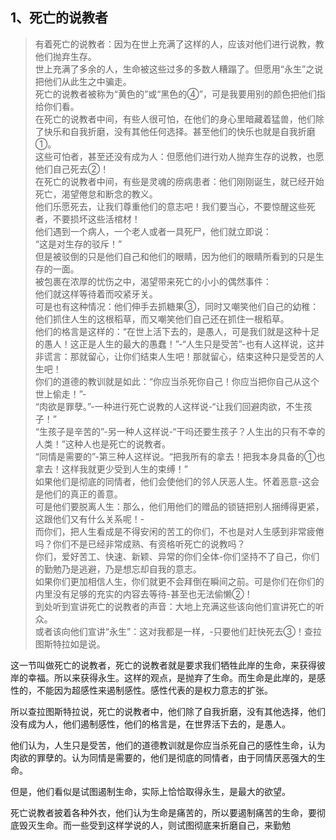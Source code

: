 <h2>1、死亡的说教者</h2><blockquote data-pid="Lc3WeNj_">有着死亡的说教者：因为在世上充满了这样的人，应该对他们进行说教，教他们抛弃生存。<br>世上充满了多余的人，生命被这些过多的多数人糟蹋了。但愿用“永生”之说把他们从此生之中骗走。<br>死亡的说教者被称为“黄色的”或“黑色的④”，可是我要用别的颜色把他们指给你们看。<br>在死亡的说教者中间，有些人很可怕，在他们的身心里暗藏着猛兽，他们除了快乐和自我折磨，没有其他任何选择。甚至他们的快乐也就是自我折磨①。<br>这些可怕者，甚至还没有成为人：但愿他们进行劝人抛弃生存的说教，也愿他们自己死去②！<br>在死亡的说教者中间，有些是灵魂的痨病患者：他们刚刚诞生，就已经开始死亡，渴望倦怠和断念的教义。<br>他们乐愿死去，让我们尊重他们的意志吧！我们要当心，不要惊醒这些死者，不要损坏这些活棺材！<br>他们遇到一个病人，一个老人或者一具死尸，他们就立即说：<br>“这是对生存的驳斥！”<br>但是被驳倒的只是他们自己和他们的眼睛，因为他们的眼睛所看到的只是生存的一面。<br>被包裹在浓厚的忧伤之中，渴望带来死亡的小小的偶然事件：<br>他们就这样等待着而咬紧牙关。<br>可是也有这种情况：他们伸手去抓糖果③，同时又嘲笑他们自己的幼稚：他们抓住人生的这根稻草，而又嘲笑他们自己还在抓住一根稻草。<br>他们的格言是这样的：“在世上活下去的，是愚人，可是我们就是这种十足的愚人！这正是人生的最大的愚蠢！”-“人生只是受苦”-也有人这样说，这并非谎言：那就留心，让你们结束人生吧！那就留心，结束这种只是受苦的人生吧！<br>你们的道德的教训就是如此：“你应当杀死你自己！你应当把你自己从这个世上偷走！”-<br>“肉欲是罪孽。”-一种进行死亡说教的人这样说-“让我们回避肉欲，不生孩子！”<br>“生孩子是辛苦的”-另一种人这样说-“干吗还要生孩子？人生出的只有不幸的人类！”这种人也是死亡的说教者。<br>“同情是需要的”-第三种人这样说。“把我所有的拿去！把我本身具备的①也拿去！这样我就更少受到人生的束缚！”<br>如果他们是彻底的同情者，他们会使他们的邻人厌恶人生。怀着恶意-这会是他们的真正的善意。<br>可是他们要脱离人生：那么，他们用他们的赠品的锁链把别人捆缚得更紧，这跟他们又有什么关系呢！-<br>而你们，把人生看成是不得安闲的苦工的你们，不也是对人生感到非常疲倦吗？你们不是已经非常成熟、有资格听死亡的说教吗？<br>你们，爱好苦工、快速、新颖、异常的你们全体-你们坚持不了自己，你们的勤勉乃是逃避，乃是想忘却自我的意志。<br>如果你们更加相信人生，你们就更不会拜倒在瞬间之前。可是你们在你们的内里没有足够的充实的内容去等待-甚至也无法偷懒②！<br>到处听到宣讲死亡的说教者的声音：大地上充满这些该向他们宣讲死亡的听众。<br>或者该向他们宣讲“永生”：这对我都是一样，-只要他们赶快死去③！查拉图斯特拉如是说。</blockquote><p data-pid="t90TBmoK">这一节叫做死亡的说教者，死亡的说教者就是要求我们牺牲此岸的生命，来获得彼岸的幸福。所以来获得永生。这样的观点，是抛弃了生命。而生命是此岸的，是感性的，不能因为超感性来遏制感性。感性代表的是权力意志的扩张。</p><p data-pid="JIAUbuHJ">所以查拉图斯特拉说，死亡的说教者中，他们除了自我折磨，没有其他选择，他们没有成为人，他们遏制感性，他们的格言是，在世界活下去的，是愚人。</p><p data-pid="k-DWac75">他们认为，人生只是受苦，他们的道德教训就是你应当杀死自己的感性生命，认为肉欲的罪孽的。认为同情是需要的，他们是彻底的同情者，由于同情厌恶强大的生命。</p><p data-pid="QGHvlwee">但是，他们看似是试图遏制生命，实际上恰恰取得永生，是最大的欲望。</p><p data-pid="FkyNyvLy">死亡说教者披着各种外衣，他们认为生命是痛苦的，所以要遏制痛苦的生命，要彻底毁灭生命。而一些受到这样学说的人，则试图彻底来折磨自己，来勤勉</p>